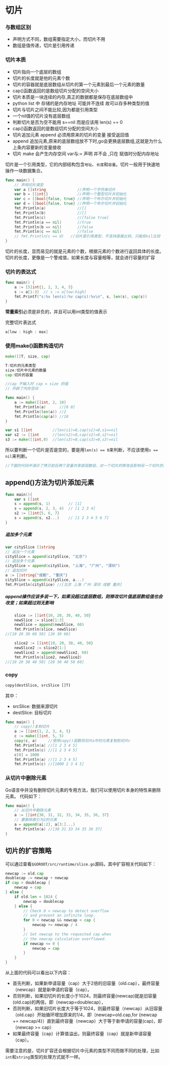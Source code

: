 # 切片

### 与数组区别

- 声明方式不同，数组需要指定大小，而切片不用
- 数组是值传递，切片是引用传递

### 切片本质

- 切片指向一个底层的数组
- 切片的长度就是他的元素个数
- 切片的容器就是底层数组从切片的第一个元素到最后一个元素的数量
- cap()函数返回的是数组切片分配的空间大小
- 切片本质是一块连续的内存,真正的数据都是保存在底层数组中
- python list 中 存储的是内存地址 可能并不连续 故可以存多种类型的值
- 切片与切片之间不能比较,因为都是引用类型
- 一个nil值的切片没有底层数组
- 判断切片是否为空不能用 s==nil 而是应该用 len(s) == 0
- cap()函数返回的是数组切片分配的空间大小
- 切片追加元素  append  必须用原来的切片的变量 接受返回值
- append 追加元素,原来的底层数组放不下时,go会更换底层数组,这就是为什么上条内容要新的变量接收
- 切片 make 会产生内存空间  var与:= 声明 并不会 ,只在 赋值时分配内存地址





切片是一个引用类型，它的内部结构包含`地址`、`长度`和`容量`。切片一般用于快速地操作一块数据集合。

```go
func main() {
	// 声明切片类型
	var a []string              //声明一个字符串切片
	var b = []int{}             //声明一个整型切片并初始化
	var c = []bool{false, true} //声明一个布尔切片并初始化
	var d = []bool{false, true} //声明一个布尔切片并初始化
	fmt.Println(a)              //[]
	fmt.Println(b)              //[]
	fmt.Println(c)              //[false true]
	fmt.Println(a == nil)       //true
	fmt.Println(b == nil)       //false
	fmt.Println(c == nil)       //false
	// fmt.Println(c == d)   //切片是引用类型，不支持直接比较，只能和nil比较
}
```



切片的长度，显而易见的就是元素的个数，根据元素的个数进行返回具体的长度。
切片的长度，更像是一个警戒值，如果长度与容量相等，就会进行容量的扩容

### 切片的表达式

```go
func main() {
	a := [5]int{1, 2, 3, 4, 5}
	s := a[1:3]  // s := a[low:high]
	fmt.Printf("s:%v len(s):%v cap(s):%v\n", s, len(s), cap(s))
}
```

**常量索引**必须是非负的，并且可以用int类型的值表示

完整切片表达式

```go
a[low : high : max]
```

### 使用make()函数构造切片

```go
make([]T, size, cap)

T:切片的元素类型
size:切片中元素的数量
cap:切片的容量

//cap 不输入时 cap = size 的值
// 开辟了内存空间
```

```go
func main() {
	a := make([]int, 2, 10)
	fmt.Println(a)      //[0 0]
	fmt.Println(len(a)) //2
	fmt.Println(cap(a)) //10
}

var s1 []int         //len(s1)=0,cap(s1)=0,s1==nil
var s2 := []int      //len(s2)=0,cap(s2)=0,s2!=nil
s3 := make([]int,0)  //len(s3)=0,cap(s3)=0,s3!=nil

```

所以要判断一个切片是否是空的，要是用`len(s) == 0`来判断，不应该使用`s == nil`来判断。



```go
//下面的代码中演示了拷贝前后两个变量共享底层数组，对一个切片的修改会影响另一个切片的内容，这点需要特别注意。
```



## append()方法为切片添加元素

```go
func main(){
	var s []int
	s = append(s, 1)        // [1]
	s = append(s, 2, 3, 4)  // [1 2 3 4]
	s2 := []int{5, 6, 7}  
	s = append(s, s2...)    // [1 2 3 4 5 6 7]
}
```

##### 追加多个元素

```go
var citySlice []string
// 追加一个元素
citySlice = append(citySlice, "北京")
// 追加多个元素
citySlice = append(citySlice, "上海", "广州", "深圳")
// 追加切片
a := []string{"成都", "重庆"}
citySlice = append(citySlice, a...)
fmt.Println(citySlice) //[北京 上海 广州 深圳 成都 重庆]
```

##### append操作应该多说一下，如果没超过底层数组，则修改切片值底层数组值也会改变；如果超过则无影响

```go
	slice := []int{10, 20, 30, 40, 50}
	newSlice := slice[1:3]
	newSlice = append(newSlice, 60)
	fmt.Println(slice, newSlice)
//[10 20 30 60 50] [20 30 60]

	slice2 := []int{10, 20, 30, 40, 50}
	newSlice2 := slice2[1:]
	newSlice2 = append(newSlice2, 60)
	fmt.Println(slice2, newSlice2)
//[10 20 30 40 50] [20 30 40 50 60]
```



### copy

```bash
copy(destSlice, srcSlice []T)
```

其中：

- srcSlice: 数据来源切片
- destSlice: 目标切片

```go
func main() {
	// copy()复制切片
	a := []int{1, 2, 3, 4, 5}
	c := make([]int, 5, 5)
	copy(c, a)     //使用copy()函数将切片a中的元素复制到切片c
	fmt.Println(a) //[1 2 3 4 5]
	fmt.Println(c) //[1 2 3 4 5]
	c[0] = 1000
	fmt.Println(a) //[1 2 3 4 5]
	fmt.Println(c) //[1000 2 3 4 5]
```

### 从切片中删除元素

Go语言中并没有删除切片元素的专用方法，我们可以使用切片本身的特性来删除元素。 代码如下：

```go
func main() {
	// 从切片中删除元素
	a := []int{30, 31, 32, 33, 34, 35, 36, 37}
	// 要删除索引为2的元素
	a = append(a[:2], a[3:]...)
	fmt.Println(a) //[30 31 33 34 35 36 37]
}
```

## 切片的扩容策略

可以通过查看`$GOROOT/src/runtime/slice.go`源码，其中扩容相关代码如下：

```go
newcap := old.cap
doublecap := newcap + newcap
if cap > doublecap {
	newcap = cap
} else {
	if old.len < 1024 {
		newcap = doublecap
	} else {
		// Check 0 < newcap to detect overflow
		// and prevent an infinite loop.
		for 0 < newcap && newcap < cap {
			newcap += newcap / 4
		}
		// Set newcap to the requested cap when
		// the newcap calculation overflowed.
		if newcap <= 0 {
			newcap = cap
		}
	}
}
```

从上面的代码可以看出以下内容：

- 首先判断，如果新申请容量（cap）大于2倍的旧容量（old.cap），最终容量（newcap）就是新申请的容量（cap）。
- 否则判断，如果旧切片的长度小于1024，则最终容量(newcap)就是旧容量(old.cap)的两倍，即（newcap=doublecap），
- 否则判断，如果旧切片长度大于等于1024，则最终容量（newcap）从旧容量（old.cap）开始循环增加原来的1/4，即（newcap=old.cap,for {newcap += newcap/4}）直到最终容量（newcap）大于等于新申请的容量(cap)，即（newcap >= cap）
- 如果最终容量（cap）计算值溢出，则最终容量（cap）就是新申请容量（cap）。

需要注意的是，切片扩容还会根据切片中元素的类型不同而做不同的处理，比如`int`和`string`类型的处理方式就不一样。
